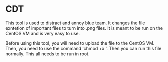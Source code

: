 # CDT

This tool is used to distract and annoy blue team. It changes the file exntetion of important files to turn into .png files. It is meant to be run on the CentOS VM and is very easy to use. 

Before using this tool, you will need to upload the file to the CentOS VM. Then, you need to use the command 'chmod +x <file path>'. Then you can run this file normally. This all needs to be run in root.

